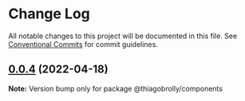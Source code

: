 # Change Log

All notable changes to this project will be documented in this file.
See [Conventional Commits](https://conventionalcommits.org) for commit guidelines.

## [0.0.4](https://github.com/thiagobrolly/template-b/compare/@thiagobrolly/components@0.0.3...@thiagobrolly/components@0.0.4) (2022-04-18)

**Note:** Version bump only for package @thiagobrolly/components
